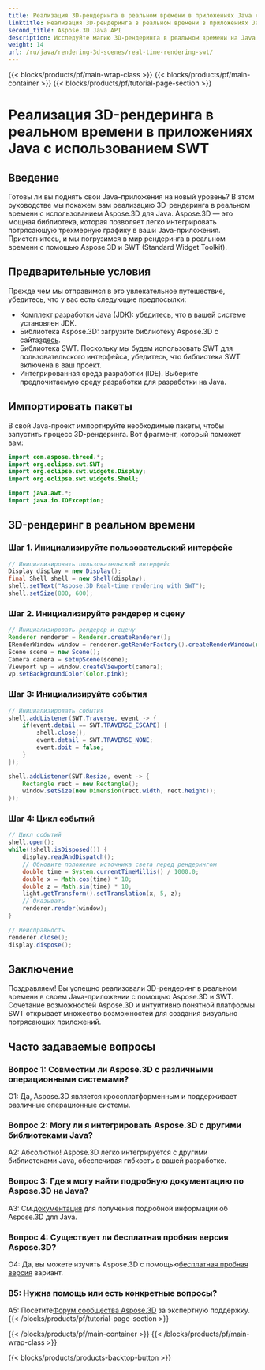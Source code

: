 ```yaml
---
title: Реализация 3D-рендеринга в реальном времени в приложениях Java с использованием SWT
linktitle: Реализация 3D-рендеринга в реальном времени в приложениях Java с использованием SWT
second_title: Aspose.3D Java API
description: Исследуйте магию 3D-рендеринга в реальном времени на Java с помощью Aspose.3D. Создавайте визуально ошеломляющие приложения без особых усилий.
weight: 14
url: /ru/java/rendering-3d-scenes/real-time-rendering-swt/
---
```


{{< blocks/products/pf/main-wrap-class >}}
{{< blocks/products/pf/main-container >}}
{{< blocks/products/pf/tutorial-page-section >}}

# Реализация 3D-рендеринга в реальном времени в приложениях Java с использованием SWT

## Введение

Готовы ли вы поднять свои Java-приложения на новый уровень? В этом руководстве мы покажем вам реализацию 3D-рендеринга в реальном времени с использованием Aspose.3D для Java. Aspose.3D — это мощная библиотека, которая позволяет легко интегрировать потрясающую трехмерную графику в ваши Java-приложения. Пристегнитесь, и мы погрузимся в мир рендеринга в реальном времени с помощью Aspose.3D и SWT (Standard Widget Toolkit).

## Предварительные условия

Прежде чем мы отправимся в это увлекательное путешествие, убедитесь, что у вас есть следующие предпосылки:

- Комплект разработки Java (JDK): убедитесь, что в вашей системе установлен JDK.
-  Библиотека Aspose.3D: загрузите библиотеку Aspose.3D с сайта[здесь](https://releases.aspose.com/3d/java/).
- Библиотека SWT. Поскольку мы будем использовать SWT для пользовательского интерфейса, убедитесь, что библиотека SWT включена в ваш проект.
- Интегрированная среда разработки (IDE). Выберите предпочитаемую среду разработки для разработки на Java.

## Импортировать пакеты

В свой Java-проект импортируйте необходимые пакеты, чтобы запустить процесс 3D-рендеринга. Вот фрагмент, который поможет вам:

```java
import com.aspose.threed.*;
import org.eclipse.swt.SWT;
import org.eclipse.swt.widgets.Display;
import org.eclipse.swt.widgets.Shell;

import java.awt.*;
import java.io.IOException;
```

## 3D-рендеринг в реальном времени

### Шаг 1. Инициализируйте пользовательский интерфейс
```java
// Инициализировать пользовательский интерфейс
Display display = new Display();
final Shell shell = new Shell(display);
shell.setText("Aspose.3D Real-time rendering with SWT");
shell.setSize(800, 600);
```

### Шаг 2. Инициализируйте рендерер и сцену
```java
// Инициализировать рендерер и сцену
Renderer renderer = Renderer.createRenderer();
IRenderWindow window = renderer.getRenderFactory().createRenderWindow(new RenderParameters(), WindowHandle.fromWin32(shell.handle));
Scene scene = new Scene();
Camera camera = setupScene(scene);
Viewport vp = window.createViewport(camera);
vp.setBackgroundColor(Color.pink);
```

### Шаг 3: Инициализируйте события
```java
// Инициализировать события
shell.addListener(SWT.Traverse, event -> {
    if(event.detail == SWT.TRAVERSE_ESCAPE) {
        shell.close();
        event.detail = SWT.TRAVERSE_NONE;
        event.doit = false;
    }
});

shell.addListener(SWT.Resize, event -> {
    Rectangle rect = new Rectangle();
    window.setSize(new Dimension(rect.width, rect.height));
});
```

### Шаг 4: Цикл событий
```java
// Цикл событий
shell.open();
while(!shell.isDisposed()) {
    display.readAndDispatch();
    // Обновите положение источника света перед рендерингом
    double time = System.currentTimeMillis() / 1000.0;
    double x = Math.cos(time) * 10;
    double z = Math.sin(time) * 10;
    light.getTransform().setTranslation(x, 5, z);
    // Оказывать
    renderer.render(window);
}

// Неисправность
renderer.close();
display.dispose();
```

## Заключение

Поздравляем! Вы успешно реализовали 3D-рендеринг в реальном времени в своем Java-приложении с помощью Aspose.3D и SWT. Сочетание возможностей Aspose.3D и интуитивно понятной платформы SWT открывает множество возможностей для создания визуально потрясающих приложений.

## Часто задаваемые вопросы

### Вопрос 1: Совместим ли Aspose.3D с различными операционными системами?

О1: Да, Aspose.3D является кроссплатформенным и поддерживает различные операционные системы.

### Вопрос 2: Могу ли я интегрировать Aspose.3D с другими библиотеками Java?

А2: Абсолютно! Aspose.3D легко интегрируется с другими библиотеками Java, обеспечивая гибкость в вашей разработке.

### Вопрос 3: Где я могу найти подробную документацию по Aspose.3D на Java?

 A3: См.[документация](https://reference.aspose.com/3d/java/) для получения подробной информации об Aspose.3D для Java.

### Вопрос 4: Существует ли бесплатная пробная версия Aspose.3D?

 О4: Да, вы можете изучить Aspose.3D с помощью[бесплатная пробная версия](https://releases.aspose.com/) вариант.

### В5: Нужна помощь или есть конкретные вопросы?

 A5: Посетите[Форум сообщества Aspose.3D](https://forum.aspose.com/c/3d/18) за экспертную поддержку.
{{< /blocks/products/pf/tutorial-page-section >}}

{{< /blocks/products/pf/main-container >}}
{{< /blocks/products/pf/main-wrap-class >}}

{{< blocks/products/products-backtop-button >}}
